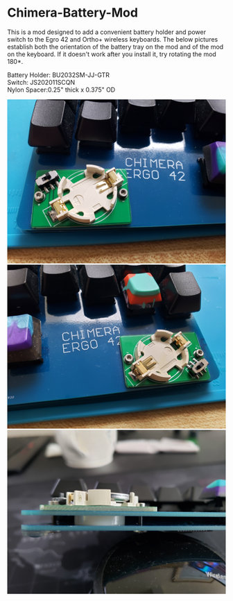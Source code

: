 # Chimera-Battery-Mod
This is a mod designed to add a convenient battery holder and power switch to the Egro 42 and Ortho+ wireless keyboards. The below pictures establish both the orientation of the battery tray on the mod and of the mod on the keyboard. If it doesn't work after you install it, try rotating the mod 180*.

Battery Holder: BU2032SM-JJ-GTR  
Switch: JS202011SCQN  
Nylon Spacer:0.25" thick x 0.375" OD

![Left](/images/left.jpg)![Right](/images/right.jpg)![Side](/images/side.jpg)





